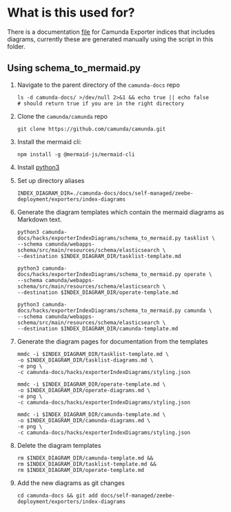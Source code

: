 # What is this used for?

There is a documentation [file](/self-managed/zeebe-deployment/exporters/camunda-exporter-indices.md) for 
Camunda Exporter indices that includes diagrams, currently these are generated manually using the script in this folder.

## Using schema_to_mermaid.py
1. Navigate to the parent directory of the `camunda-docs` repo
   ```shell
   ls -d camunda-docs/ >/dev/null 2>&1 && echo true || echo false 
   # should return true if you are in the right directory
   ```
2. Clone the `camunda/camunda` repo 
   ```shell
   git clone https://github.com/camunda/camunda.git
   ```
3. Install the mermaid cli:
   ```shell
   npm install -g @mermaid-js/mermaid-cli
   ```
4. Install [python3](https://www.python.org/downloads/)
5. Set up directory aliases
   ```shell
   INDEX_DIAGRAM_DIR=./camunda-docs/docs/self-managed/zeebe-deployment/exporters/index-diagrams
   ```
6. Generate the diagram templates which contain the mermaid diagrams as Markdown text.
   ```shell
   python3 camunda-docs/hacks/exporterIndexDiagrams/schema_to_mermaid.py tasklist \
   --schema camunda/webapps-schema/src/main/resources/schema/elasticsearch \
   --destination $INDEX_DIAGRAM_DIR/tasklist-template.md
   ```
   ```shell
   python3 camunda-docs/hacks/exporterIndexDiagrams/schema_to_mermaid.py operate \
   --schema camunda/webapps-schema/src/main/resources/schema/elasticsearch \
   --destination $INDEX_DIAGRAM_DIR/operate-template.md
   ```
   ```shell
   python3 camunda-docs/hacks/exporterIndexDiagrams/schema_to_mermaid.py camunda \
   --schema camunda/webapps-schema/src/main/resources/schema/elasticsearch \
   --destination $INDEX_DIAGRAM_DIR/camunda-template.md
   ```
7. Generate the diagram pages for documentation from the templates
   ```shell
   mmdc -i $INDEX_DIAGRAM_DIR/tasklist-template.md \
   -o $INDEX_DIAGRAM_DIR/tasklist-diagrams.md \
   -e png \
   -c camunda-docs/hacks/exporterIndexDiagrams/styling.json
   ```
   ```shell
   mmdc -i $INDEX_DIAGRAM_DIR/operate-template.md \
   -o $INDEX_DIAGRAM_DIR/operate-diagrams.md \
   -e png \
   -c camunda-docs/hacks/exporterIndexDiagrams/styling.json
   ```
   ```shell
   mmdc -i $INDEX_DIAGRAM_DIR/camunda-template.md \
   -o $INDEX_DIAGRAM_DIR/camunda-diagrams.md \
   -e png \
   -c camunda-docs/hacks/exporterIndexDiagrams/styling.json
   ```
8. Delete the diagram templates
   ```shell
   rm $INDEX_DIAGRAM_DIR/camunda-template.md &&
   rm $INDEX_DIAGRAM_DIR/tasklist-template.md &&
   rm $INDEX_DIAGRAM_DIR/operate-template.md 
   ```

9. Add the new diagrams as git changes
   ```shell
   cd camunda-docs && git add docs/self-managed/zeebe-deployment/exporters/index-diagrams
   ```